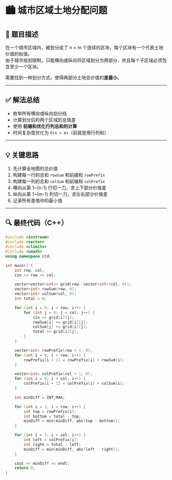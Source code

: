 # 🏙️ 城市区域土地分配问题

## 📌 题目描述

在一个城市区域内，被划分成了 n × m 个连续的区块，每个区块有一个代表土地价值的权值。  
由于城市规划限制，只能横向或纵向将区域划分为两部分，并且每个子区域必须包含至少一个区块。

需要找到一种划分方式，使得两部分土地总价值的**差最小**。

---

## ✅ 解法总结

- 枚举所有横向或纵向划分线
- 计算划分后的两个区域的总值差
- 使用 **前缀和优化行列总和的计算**
- 时间复杂度优化为 `O(n + m)`（前提是用行列和）

---

## 💡 关键思路

1. 先计算全地图的总价值
2. 构建每一行的总和 `rowSum` 和前缀和 `rowPrefix`
3. 构建每一列的总和 `colSum` 和前缀和 `colPrefix`
4. 横向从第 1~(n-1) 行切一刀，求上下部分价值差
5. 纵向从第 1~(m-1) 列切一刀，求左右部分价值差
6. 记录所有差值中的最小值

---

## 🔍 最终代码（C++）

```cpp
#include <iostream>
#include <vector>
#include <climits>
#include <cmath>
using namespace std;

int main() {
    int row, col;
    cin >> row >> col;

    vector<vector<int>> grid(row, vector<int>(col, 0));
    vector<int> rowSum(row, 0);
    vector<int> colSum(col, 0);
    int total = 0;

    for (int i = 0; i < row; i++) {
        for (int j = 0; j < col; j++) {
            cin >> grid[i][j];
            rowSum[i] += grid[i][j];
            colSum[j] += grid[i][j];
            total += grid[i][j];
        }
    }

    vector<int> rowPrefix(row + 1, 0);
    for (int i = 0; i < row; i++) {
        rowPrefix[i + 1] = rowPrefix[i] + rowSum[i];
    }

    vector<int> colPrefix(col + 1, 0);
    for (int i = 0; i < col; i++) {
        colPrefix[i + 1] = colPrefix[i] + colSum[i];
    }

    int minDiff = INT_MAX;

    for (int i = 1; i < row; i++) {
        int top = rowPrefix[i];
        int bottom = total - top;
        minDiff = min(minDiff, abs(top - bottom));
    }

    for (int i = 1; i < col; i++) {
        int left = colPrefix[i];
        int right = total - left;
        minDiff = min(minDiff, abs(left - right));
    }

    cout << minDiff << endl;
    return 0;
}
